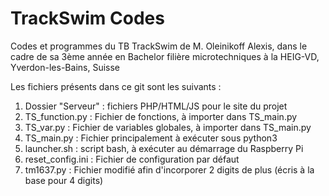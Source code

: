 # TrackSwim Codes
Codes et programmes du TB TrackSwim de M. Oleinikoff Alexis, dans le cadre de sa 3ème année en Bachelor filière microtechniques à la HEIG-VD, Yverdon-les-Bains,  Suisse

Les fichiers  présents dans ce git sont les suivants :

1. Dossier "Serveur" : fichiers PHP/HTML/JS pour le site du projet
2. TS_function.py : Fichier de fonctions, à importer dans TS_main.py
3. TS_var.py : Fichier de variables globales, à importer dans TS_main.py
4. TS_main.py : Fichier principalement à exécuter sous python3
5. launcher.sh : script bash, à exécuter au démarrage du Raspberry Pi
6. reset_config.ini : Fichier de configuration par défaut
7. tm1637.py : Fichier modifié afin d'incorporer 2 digits de plus (écris à la base pour 4 digits)
